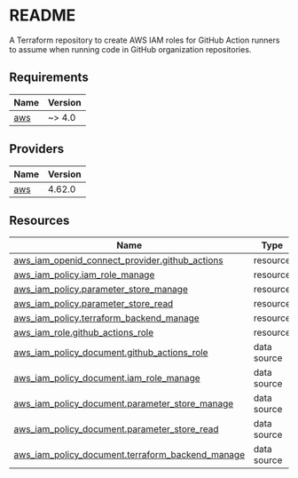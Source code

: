 # README
A Terraform repository to create AWS IAM roles for GitHub Action runners to assume when running code in GitHub organization repositories.

<!-- BEGIN_TF_DOCS -->
## Requirements

| Name | Version |
|------|---------|
| <a name="requirement_aws"></a> [aws](#requirement\_aws) | ~> 4.0 |

## Providers

| Name | Version |
|------|---------|
| <a name="provider_aws"></a> [aws](#provider\_aws) | 4.62.0 |

## Resources

| Name | Type |
|------|------|
| [aws_iam_openid_connect_provider.github_actions](https://registry.terraform.io/providers/hashicorp/aws/latest/docs/resources/iam_openid_connect_provider) | resource |
| [aws_iam_policy.iam_role_manage](https://registry.terraform.io/providers/hashicorp/aws/latest/docs/resources/iam_policy) | resource |
| [aws_iam_policy.parameter_store_manage](https://registry.terraform.io/providers/hashicorp/aws/latest/docs/resources/iam_policy) | resource |
| [aws_iam_policy.parameter_store_read](https://registry.terraform.io/providers/hashicorp/aws/latest/docs/resources/iam_policy) | resource |
| [aws_iam_policy.terraform_backend_manage](https://registry.terraform.io/providers/hashicorp/aws/latest/docs/resources/iam_policy) | resource |
| [aws_iam_role.github_actions_role](https://registry.terraform.io/providers/hashicorp/aws/latest/docs/resources/iam_role) | resource |
| [aws_iam_policy_document.github_actions_role](https://registry.terraform.io/providers/hashicorp/aws/latest/docs/data-sources/iam_policy_document) | data source |
| [aws_iam_policy_document.iam_role_manage](https://registry.terraform.io/providers/hashicorp/aws/latest/docs/data-sources/iam_policy_document) | data source |
| [aws_iam_policy_document.parameter_store_manage](https://registry.terraform.io/providers/hashicorp/aws/latest/docs/data-sources/iam_policy_document) | data source |
| [aws_iam_policy_document.parameter_store_read](https://registry.terraform.io/providers/hashicorp/aws/latest/docs/data-sources/iam_policy_document) | data source |
| [aws_iam_policy_document.terraform_backend_manage](https://registry.terraform.io/providers/hashicorp/aws/latest/docs/data-sources/iam_policy_document) | data source |
<!-- END_TF_DOCS -->
